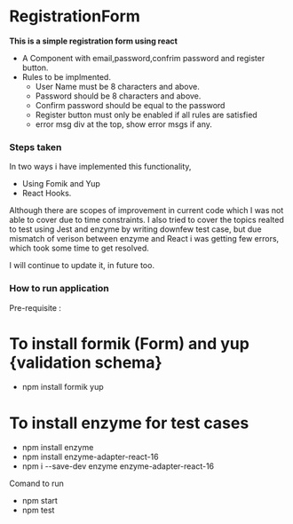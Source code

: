 # RegistrationForm
**This is a simple registration form using react**

* A Component with email,password,confrim password and register button.
* Rules to be implmented.
    - User Name must be 8 characters and above.
    - Password should be 8 characters and above.
    - Confirm password should be equal to the password 
    - Register button must only be enabled if all rules are satisfied
    - error msg div at the top, show error msgs if any.


### Steps taken
In two ways i have implemented this functionality,
- Using Fomik and Yup
- React Hooks.

Although there are  scopes of improvement in current code which I was not able to cover due to time constraints.
I also tried to cover the topics realted to test using Jest and enzyme by writing downfew test case, but due 
mismatch of verison between enzyme and React i was getting few errors, which took some time to get resolved.

I will continue to update it, in future too.

### How to run application

Pre-requisite :
# To install formik (Form) and yup {validation schema}
- npm install formik yup 
# To install enzyme for test cases
- npm install enzyme
- npm install enzyme-adapter-react-16
- npm i --save-dev enzyme enzyme-adapter-react-16

Comand to run
- npm start
- npm test

